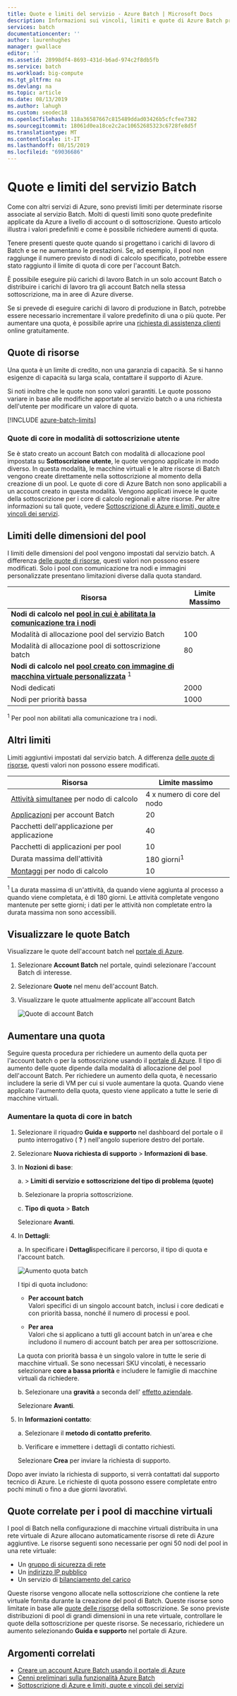 ```yaml
---
title: Quote e limiti del servizio - Azure Batch | Microsoft Docs
description: Informazioni sui vincoli, limiti e quote di Azure Batch predefiniti e su come richiedere incrementi di quota
services: batch
documentationcenter: ''
author: laurenhughes
manager: gwallace
editor: ''
ms.assetid: 28998df4-8693-431d-b6ad-974c2f8db5fb
ms.service: batch
ms.workload: big-compute
ms.tgt_pltfrm: na
ms.devlang: na
ms.topic: article
ms.date: 08/13/2019
ms.author: lahugh
ms.custom: seodec18
ms.openlocfilehash: 118a36587667c815489ddad03426b5cfcfee7382
ms.sourcegitcommit: 18061d0ea18ce2c2ac10652685323c6728fe8d5f
ms.translationtype: MT
ms.contentlocale: it-IT
ms.lasthandoff: 08/15/2019
ms.locfileid: "69036686"
---
```

# <a name="batch-service-quotas-and-limits"></a>Quote e limiti del servizio Batch

Come con altri servizi di Azure, sono previsti limiti per determinate risorse associate al servizio Batch. Molti di questi limiti sono quote predefinite applicate da Azure a livello di account o di sottoscrizione. Questo articolo illustra i valori predefiniti e come è possibile richiedere aumenti di quota.

Tenere presenti queste quote quando si progettano i carichi di lavoro di Batch e se ne aumentano le prestazioni. Se, ad esempio, il pool non raggiunge il numero previsto di nodi di calcolo specificato, potrebbe essere stato raggiunto il limite di quota di core per l'account Batch.

È possibile eseguire più carichi di lavoro Batch in un solo account Batch o distribuire i carichi di lavoro tra gli account Batch nella stessa sottoscrizione, ma in aree di Azure diverse.

Se si prevede di eseguire carichi di lavoro di produzione in Batch, potrebbe essere necessario incrementare il valore predefinito di una o più quote. Per aumentare una quota, è possibile aprire una [richiesta di assistenza clienti](#increase-a-quota) online gratuitamente.

## <a name="resource-quotas"></a>Quote di risorse

Una quota è un limite di credito, non una garanzia di capacità. Se si hanno esigenze di capacità su larga scala, contattare il supporto di Azure.

Si noti inoltre che le quote non sono valori garantiti. Le quote possono variare in base alle modifiche apportate al servizio batch o a una richiesta dell'utente per modificare un valore di quota.

[!INCLUDE [azure-batch-limits](../../includes/azure-batch-limits.md)]

### <a name="cores-quotas-in-user-subscription-mode"></a>Quote di core in modalità di sottoscrizione utente

Se è stato creato un account Batch con modalità di allocazione pool impostata su **Sottoscrizione utente**, le quote vengono applicate in modo diverso. In questa modalità, le macchine virtuali e le altre risorse di Batch vengono create direttamente nella sottoscrizione al momento della creazione di un pool. Le quote di core di Azure Batch non sono applicabili a un account creato in questa modalità. Vengono applicati invece le quote della sottoscrizione per i core di calcolo regionali e altre risorse. Per altre informazioni su tali quote, vedere [Sottoscrizione di Azure e limiti, quote e vincoli dei servizi](../azure-subscription-service-limits.md).

## <a name="pool-size-limits"></a>Limiti delle dimensioni del pool

I limiti delle dimensioni del pool vengono impostati dal servizio batch. A differenza [delle quote di risorse](#resource-quotas), questi valori non possono essere modificati. Solo i pool con comunicazione tra nodi e immagini personalizzate presentano limitazioni diverse dalla quota standard.

| **Risorsa** | **Limite Massimo** |
| --- | --- |
| **Nodi di calcolo nel [pool in cui è abilitata la comunicazione tra i nodi](batch-mpi.md)**  ||
| Modalità di allocazione pool del servizio Batch | 100 |
| Modalità di allocazione pool di sottoscrizione batch | 80 |
| **Nodi di calcolo nel [pool creato con immagine di macchina virtuale personalizzata](batch-custom-images.md)** <sup>1</sup> ||
| Nodi dedicati | 2000 |
| Nodi per priorità bassa | 1000 |

<sup>1</sup> Per pool non abilitati alla comunicazione tra i nodi.

## <a name="other-limits"></a>Altri limiti

Limiti aggiuntivi impostati dal servizio batch. A differenza [delle quote di risorse](#resource-quotas), questi valori non possono essere modificati.

| **Risorsa** | **Limite massimo** |
| --- | --- |
| [Attività simultanee](batch-parallel-node-tasks.md) per nodo di calcolo | 4 x numero di core del nodo |
| [Applicazioni](batch-application-packages.md) per account Batch | 20 |
| Pacchetti dell'applicazione per applicazione | 40 |
| Pacchetti di applicazioni per pool | 10 |
| Durata massima dell'attività | 180 giorni<sup>1</sup> |
| [Montaggi](virtual-file-mount.md) per nodo di calcolo | 10 |

<sup>1</sup> La durata massima di un'attività, da quando viene aggiunta al processo a quando viene completata, è di 180 giorni. Le attività completate vengono mantenute per sette giorni; i dati per le attività non completate entro la durata massima non sono accessibili.

## <a name="view-batch-quotas"></a>Visualizzare le quote Batch

Visualizzare le quote dell'account batch nel [portale di Azure][portal].

1. Selezionare **Account Batch** nel portale, quindi selezionare l'account Batch di interesse.
1. Selezionare **Quote** nel menu dell'account Batch.
1. Visualizzare le quote attualmente applicate all'account Batch

    ![Quote di account Batch][account_quotas]

## <a name="increase-a-quota"></a>Aumentare una quota

Seguire questa procedura per richiedere un aumento della quota per l'account batch o per la sottoscrizione usando il [portale di Azure][portal]. Il tipo di aumento delle quote dipende dalla modalità di allocazione del pool dell'account Batch. Per richiedere un aumento della quota, è necessario includere la serie di VM per cui si vuole aumentare la quota. Quando viene applicato l'aumento della quota, questo viene applicato a tutte le serie di macchine virtuali.

### <a name="increase-cores-quota-in-batch"></a>Aumentare la quota di core in batch 

1. Selezionare il riquadro **Guida e supporto** nel dashboard del portale o il punto interrogativo ( **?** ) nell'angolo superiore destro del portale.
1. Selezionare **Nuova richiesta di supporto** > **Informazioni di base**.
1. In **Nozioni di base**:
   
    a.  > **Limiti di servizio e sottoscrizione del tipo di problema (quote)**
   
    b. Selezionare la propria sottoscrizione.
   
    c. **Tipo di quota** > **Batch**
      
    Selezionare **Avanti**.
    
1. In **Dettagli**:
      
    a. In specificare i **Dettagli**specificare il percorso, il tipo di quota e l'account batch.
    
    ![Aumento quota batch][quota_increase]

    I tipi di quota includono:

    * **Per account batch**  
        Valori specifici di un singolo account batch, inclusi i core dedicati e con priorità bassa, nonché il numero di processi e pool.
        
    * **Per area**  
        Valori che si applicano a tutti gli account batch in un'area e che includono il numero di account batch per area per sottoscrizione.

    La quota con priorità bassa è un singolo valore in tutte le serie di macchine virtuali. Se sono necessari SKU vincolati, è necessario selezionare **core a bassa priorità** e includere le famiglie di macchine virtuali da richiedere.

    b. Selezionare una **gravità** a seconda dell' [effetto aziendale][support_sev].

    Selezionare **Avanti**.

1. In **Informazioni contatto**:
   
    a. Selezionare il **metodo di contatto preferito**.
   
    b. Verificare e immettere i dettagli di contatto richiesti.
   
    Selezionare **Crea** per inviare la richiesta di supporto.

Dopo aver inviato la richiesta di supporto, si verrà contattati dal supporto tecnico di Azure. Le richieste di quota possono essere completate entro pochi minuti o fino a due giorni lavorativi.

## <a name="related-quotas-for-vm-pools"></a>Quote correlate per i pool di macchine virtuali

I pool di Batch nella configurazione di macchine virtuali distribuita in una rete virtuale di Azure allocano automaticamente risorse di rete di Azure aggiuntive. Le risorse seguenti sono necessarie per ogni 50 nodi del pool in una rete virtuale:

* Un [gruppo di sicurezza di rete](../virtual-network/security-overview.md#network-security-groups)
* Un [indirizzo IP pubblico](../virtual-network/virtual-network-ip-addresses-overview-arm.md)
* Un servizio di [bilanciamento del carico](../load-balancer/load-balancer-overview.md)

Queste risorse vengono allocate nella sottoscrizione che contiene la rete virtuale fornita durante la creazione del pool di Batch. Queste risorse sono limitate in base alle [quote delle risorse](../azure-subscription-service-limits.md) della sottoscrizione. Se sono previste distribuzioni di pool di grandi dimensioni in una rete virtuale, controllare le quote della sottoscrizione per queste risorse. Se necessario, richiedere un aumento selezionando **Guida e supporto** nel portale di Azure.


## <a name="related-topics"></a>Argomenti correlati
* [Creare un account Azure Batch usando il portale di Azure](batch-account-create-portal.md)
* [Cenni preliminari sulla funzionalità Azure Batch](batch-api-basics.md)
* [Sottoscrizione di Azure e limiti, quote e vincoli dei servizi](../azure-subscription-service-limits.md)

[portal]: https://portal.azure.com
[portal_classic_increase]: https://azure.microsoft.com/blog/2014/06/04/azure-limits-quotas-increase-requests/
[support_sev]: https://aka.ms/supportseverity

[account_quotas]: ./media/batch-quota-limit/accountquota_portal.png
[quota_increase]: ./media/batch-quota-limit/quota-increase.png
